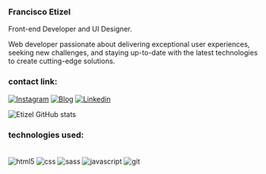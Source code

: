 ### Francisco Etizel
Front-end Developer and UI Designer.

Web developer passionate about delivering exceptional user experiences, seeking new challenges, and staying up-to-date with the latest technologies to create cutting-edge solutions.

### contact link:






[![Instagram](https://img.shields.io/badge/Instagram-E4405F?style=for-the-badge&logo=instagram&logoColor=white)](https://www.instagram.com/etiiizel/)
[![Blog](https://img.shields.io/badge/website-000000?style=for-the-badge&logo=About.me&logoColor=white)](https://etizel.github.io/)
[![Linkedin](https://img.shields.io/badge/LinkedIn-0077B5?style=for-the-badge&logo=linkedin&logoColor=white)](https://www.linkedin.com/in/francisco-etizel-a94056191/)



![Etizel GitHub stats](https://github-readme-stats.vercel.app/api?username=etizel&show_icons=true&theme=radical)

### technologies used:


<div> </br>
<img align="center" alt="html5" src="https://img.shields.io/badge/HTML5-E34F26?style=for-the-badge&logo=html5&logoColor=white">
<img align="center" alt="css" src="https://img.shields.io/badge/CSS3-1572B6?style=for-the-badge&logo=css3&logoColor=white">
<img align="center" alt="sass" src="https://img.shields.io/badge/Sass-CC6699?style=for-the-badge&logo=sass&logoColor=white">
<img align="center" alt="javascript" src="https://img.shields.io/badge/JavaScript-F7DF1E?style=for-the-badge&logo=javascript&logoColor=black">
<img align="center" alt="git" src="https://img.shields.io/badge/GIT-E44C30?style=for-the-badge&logo=git&logoColor=white">



</div> 

</br>



